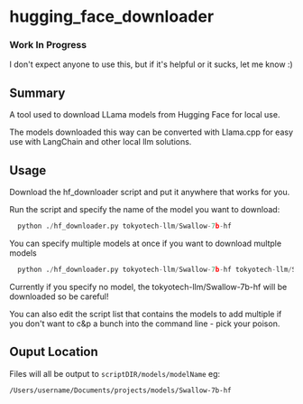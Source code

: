 # hugging_face_downloader

### Work In Progress

I don't expect anyone to use this, but if it's helpful or it sucks, let me know :)


## Summary
A tool used to download LLama models from Hugging Face for local use.

The models downloaded this way can be converted with Llama.cpp for easy use with LangChain and other local llm solutions.

## Usage

Download the hf_downloader script and put it anywhere that works for you.

Run the script and specify the name of the model you want to download:

```python
  python ./hf_downloader.py tokyotech-llm/Swallow-7b-hf
```

You can specify multiple models at once if you want to download multple models

```python
  python ./hf_downloader.py tokyotech-llm/Swallow-7b-hf tokyotech-llm/Swallow-70b-hf 
```

Currently if you specify no model, the tokyotech-llm/Swallow-7b-hf will be downloaded so be careful!

You can also edit the script list that contains the models to add multiple if you don't want to c&p a bunch into the command line - pick your poison.

## Ouput Location

Files will all be output to ```scriptDIR/models/modelName``` eg:

```/Users/username/Documents/projects/models/Swallow-7b-hf```

